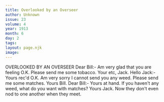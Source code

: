 ```yaml
---
title: Overlooked by an Overseer
author: Unknown
issue: 23
volume: 4
year: 1913
month: 6
day: 2
tags:
layout: page.njk
image:
---
```

OVERLOOKED BY AN OVERSEER   Dear Bill:-   Am very glad that you are   feeling O.K. Please send me some tobacco. Your etc,   Jack.   Hello Jack:-Yours rec'd O.K. Am very sorry I cannot send you any weed.   Please send me some matches.   Yours Bill.   Dear Bill:- Yours at hand. If you haven't any weed, what do you want with matches? Yours Jack.   Now they don't even nod to one another when they meet.   


